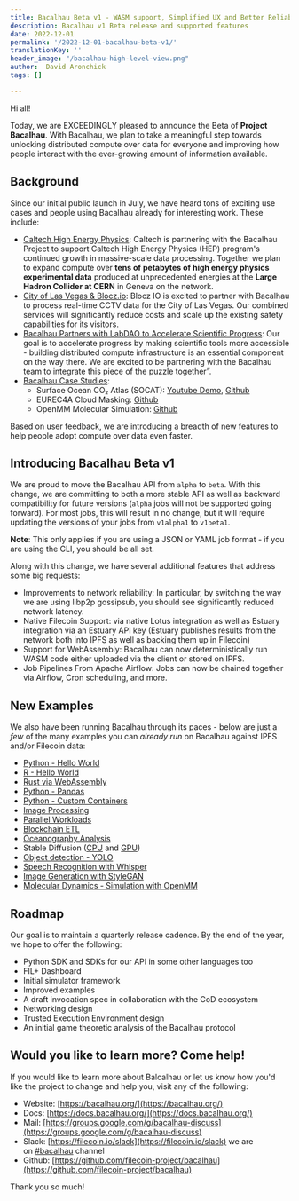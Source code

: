 ```yaml
---
title: Bacalhau Beta v1 - WASM support, Simplified UX and Better Reliability
description: Bacalhau v1 Beta release and supported features
date: 2022-12-01
permalink: '/2022-12-01-bacalhau-beta-v1/'
translationKey: ''
header_image: "/bacalhau-high-level-view.png"
author:  David Aronchick
tags: []

---
```


Hi all!

Today, we are EXCEEDINGLY pleased to announce the Beta of **Project Bacalhau**. With Bacalhau, we plan to take a meaningful step towards unlocking distributed compute over data for everyone and improving how people interact with the ever-growing amount of information available.

## Background

Since our initial public launch in July, we have heard tons of exciting use cases and people using Bacalhau already for interesting work. These include:

- [Caltech High Energy Physics](http://hep.caltech.edu/): Caltech is partnering with the Bacalhau Project to support Caltech High Energy Physics (HEP) program's continued growth in massive-scale data processing. Together we plan to expand compute over **tens of petabytes of high energy physics experimental data** produced at unprecedented energies at the **Large Hadron Collider at CERN** in Geneva on the network.
- [City of Las Vegas & Blocz.io](https://medium.com/blocz/open-grid-alliance-unleashes-monetization-platform-in-las-vegas-5061eae8f946): Blocz IO is excited to partner with Bacalhau to process real-time CCTV data for the City of Las Vegas. Our combined services will significantly reduce costs and scale up the existing safety capabilities for its visitors.
- [Bacalhau Partners with LabDAO to Accelerate Scientific Progress](https://bacalhau.substack.com/p/bacalhau-partners-with-labdao-to): Our goal is to accelerate progress by making scientific tools more accessible - building distributed compute infrastructure is an essential component on the way there. We are excited to be partnering with the Bacalhau team to integrate this piece of the puzzle together”.
- [Bacalhau Case Studies](https://www.bacalhau.org/casestudies/): 
    - Surface Ocean CO₂ Atlas (SOCAT): [Youtube Demo](https://www.notion.so/bc395ced30e949139528e1bb62ff4fe7), [Github](https://www.notion.so/bc395ced30e949139528e1bb62ff4fe7)
    - EUREC4A Cloud Masking: [Github](https://www.notion.so/bc395ced30e949139528e1bb62ff4fe7)
    - OpenMM Molecular Simulation: [Github](https://www.notion.so/bc395ced30e949139528e1bb62ff4fe7)

Based on user feedback, we are introducing a breadth of new features to help people adopt compute over data even faster.

## Introducing Bacalhau Beta v1

We are proud to move the Bacalhau API from `alpha` to `beta`. With this change, we are committing to both a more stable API as well as backward compatibility for future versions (`alpha` jobs will not be supported going forward). For most jobs, this will result in no change, but it will require updating the versions of your jobs from `v1alpha1` to `v1beta1`. 

**Note**: This only applies if you are using a JSON or YAML job format - if you are using the CLI, you should be all set.

Along with this change, we have several additional features that address some big requests:

- Improvements to network reliability: In particular, by switching the way we are using  libp2p gossipsub, you should see significantly reduced network latency.
- Native Filecoin Support: via native Lotus integration as well as Estuary integration via an Estuary API key (Estuary publishes results from the network both into IPFS as well as backing them up in Filecoin)
- Support for WebAssembly: Bacalhau can now deterministically run WASM code either uploaded via the client or stored on IPFS.
- Job Pipelines From Apache Airflow: Jobs can now be chained together via Airflow, Cron scheduling, and more.

## New Examples

We also have been running Bacalhau through its paces - below are just a *few* of the many examples you can *already run* on Bacalhau against IPFS and/or Filecoin data:

- [Python - Hello World](https://docs.bacalhau.org/examples/workload-onboarding/trivial-python/)
- [R - Hello World](https://docs.bacalhau.org/examples/workload-onboarding/r-hello-world/)
- [Rust via WebAssembly](https://docs.bacalhau.org/examples/workload-onboarding/rust-wasm/)
- [Python - Pandas](https://docs.bacalhau.org/examples/workload-onboarding/python-pandas/)
- [Python - Custom Containers](https://docs.bacalhau.org/examples/workload-onboarding/custom-containers/)
- [Image Processing](https://docs.bacalhau.org/examples/data-engineering/image-processing/)
- [Parallel Workloads](https://docs.bacalhau.org/examples/data-engineering/simple-parallel-workloads/)
- [Blockchain ETL](https://docs.bacalhau.org/examples/data-engineering/blockchain-etl/)
- [Oceanography Analysis](https://docs.bacalhau.org/examples/data-engineering/oceanography-conversion/)
- Stable Diffusion ([CPU](https://docs.bacalhau.org/examples/model-inference/stable-diffusion-cpu/) and [GPU](https://docs.bacalhau.org/examples/model-inference/stable-diffusion-gpu/))
- [Object detection - YOLO](https://docs.bacalhau.org/examples/model-inference/object-detection-yolo5/)
- [Speech Recognition with Whisper](https://docs.bacalhau.org/examples/model-inference/Openai-Whisper/)
- [Image Generation with StyleGAN](https://docs.bacalhau.org/examples/model-inference/StyleGAN3/)
- [Molecular Dynamics - Simulation with OpenMM](https://docs.bacalhau.org/examples/molecular-dynamics/openmm/)

## Roadmap

Our goal is to maintain a quarterly release cadence. By the end of the year, we hope to offer the following:

- Python SDK and SDKs for our API in some other languages too
- FIL+ Dashboard
- Initial simulator framework
- Improved examples
- A draft invocation spec in collaboration with the CoD ecosystem
- Networking design
- Trusted Execution Environment design
- An initial game theoretic analysis of the Bacalhau protocol

## Would you like to learn more? Come help!

If you would like to learn more about Balcalhau or let us know how you'd like the project to change and help you, visit any of the following:

- Website: [https://bacalhau.org/](https://bacalhau.org/)
- Docs: [https://docs.bacalhau.org/](https://docs.bacalhau.org/)
- Mail: [https://groups.google.com/g/bacalhau-discuss](https://groups.google.com/g/bacalhau-discuss)
- Slack: [https://filecoin.io/slack](https://filecoin.io/slack) we are on [#bacalhau](https://filecoinproject.slack.com/archives/C02RLM3JHUY) channel
- Github: [https://github.com/filecoin-project/bacalhau](https://github.com/filecoin-project/bacalhau)
    
Thank you so much!
